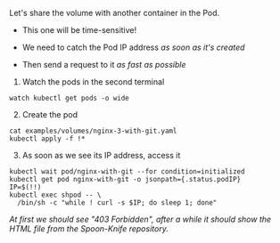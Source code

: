 Let's share the volume with another container in the Pod.

- This one will be time-sensitive!

- We need to catch the Pod IP address *as soon as it's created*

- Then send a request to it *as fast as possible*

1. Watch the pods in the second terminal

```copy
watch kubectl get pods -o wide
```

2. Create the pod

```execute
cat examples/volumes/nginx-3-with-git.yaml
kubectl apply -f !*
```

3. As soon as we see its IP address, access it
```execute
kubectl wait pod/nginx-with-git --for condition=initialized
kubectl get pod nginx-with-git -o jsonpath={.status.podIP}
IP=$(!!)
kubectl exec shpod -- \
  /bin/sh -c "while ! curl -s $IP; do sleep 1; done"
```

*At first we should see "403 Forbidden", after a while it should show the HTML file from the Spoon-Knife repository.*
